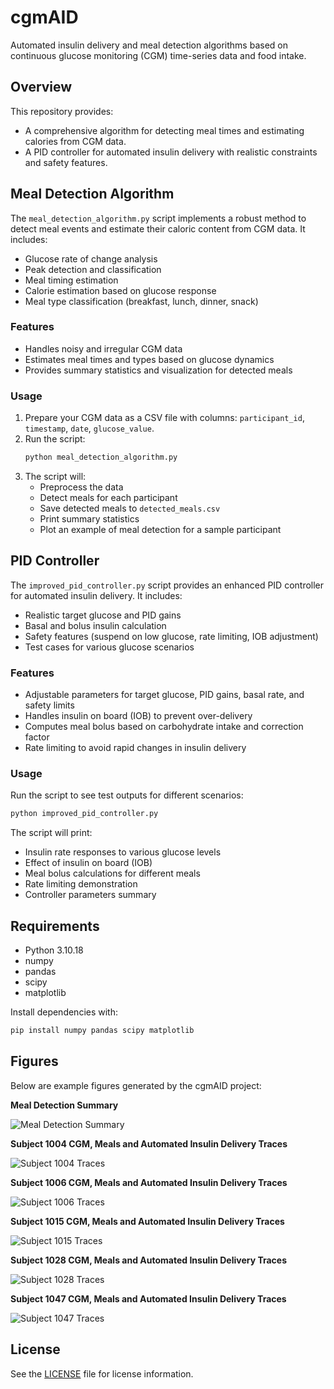 # cgmAID

Automated insulin delivery and meal detection algorithms based on continuous glucose monitoring (CGM) time-series data and food intake.

## Overview
This repository provides:
- A comprehensive algorithm for detecting meal times and estimating calories from CGM data.
- A PID controller for automated insulin delivery with realistic constraints and safety features.

## Meal Detection Algorithm

The `meal_detection_algorithm.py` script implements a robust method to detect meal events and estimate their caloric content from CGM data. It includes:
- Glucose rate of change analysis
- Peak detection and classification
- Meal timing estimation
- Calorie estimation based on glucose response
- Meal type classification (breakfast, lunch, dinner, snack)

### Features
- Handles noisy and irregular CGM data
- Estimates meal times and types based on glucose dynamics
- Provides summary statistics and visualization for detected meals

### Usage
1. Prepare your CGM data as a CSV file with columns: `participant_id`, `timestamp`, `date`, `glucose_value`.
2. Run the script:
   ```bash
   python meal_detection_algorithm.py
   ```
3. The script will:
   - Preprocess the data
   - Detect meals for each participant
   - Save detected meals to `detected_meals.csv`
   - Print summary statistics
   - Plot an example of meal detection for a sample participant

## PID Controller

The `improved_pid_controller.py` script provides an enhanced PID controller for automated insulin delivery. It includes:
- Realistic target glucose and PID gains
- Basal and bolus insulin calculation
- Safety features (suspend on low glucose, rate limiting, IOB adjustment)
- Test cases for various glucose scenarios

### Features
- Adjustable parameters for target glucose, PID gains, basal rate, and safety limits
- Handles insulin on board (IOB) to prevent over-delivery
- Computes meal bolus based on carbohydrate intake and correction factor
- Rate limiting to avoid rapid changes in insulin delivery

### Usage
Run the script to see test outputs for different scenarios:
```bash
python improved_pid_controller.py
```

The script will print:
- Insulin rate responses to various glucose levels
- Effect of insulin on board (IOB)
- Meal bolus calculations for different meals
- Rate limiting demonstration
- Controller parameters summary

## Requirements
- Python 3.10.18
- numpy
- pandas
- scipy
- matplotlib

Install dependencies with:
```bash
pip install numpy pandas scipy matplotlib
```

## Figures

Below are example figures generated by the cgmAID project:

**Meal Detection Summary**

![Meal Detection Summary](figures/meal_detection_summary.png)

**Subject 1004 CGM, Meals and Automated Insulin Delivery Traces**

![Subject 1004 Traces](figures/subject_1004_comprehensive_traces_v2.png)

**Subject 1006 CGM, Meals and Automated Insulin Delivery Traces**

![Subject 1006 Traces](figures/subject_1006_comprehensive_traces_v2.png)

**Subject 1015 CGM, Meals and Automated Insulin Delivery Traces**

![Subject 1015 Traces](figures/subject_1015_comprehensive_traces_v2.png)

**Subject 1028 CGM, Meals and Automated Insulin Delivery Traces**

![Subject 1028 Traces](figures/subject_1028_comprehensive_traces_v2.png)

**Subject 1047 CGM, Meals and Automated Insulin Delivery Traces**

![Subject 1047 Traces](figures/subject_1047_comprehensive_traces_v2.png)

## License
See the [LICENSE](LICENSE) file for license information.

